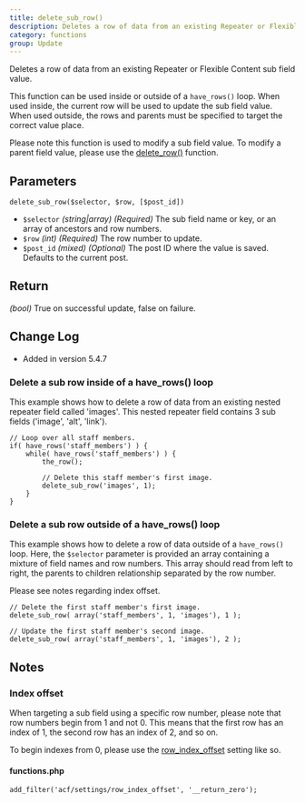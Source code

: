 ```yaml
---
title: delete_sub_row()
description: Deletes a row of data from an existing Repeater or Flexible Content sub field value.
category: functions
group: Update
---
```


Deletes a row of data from an existing Repeater or Flexible Content sub field value.

This function can be used inside or outside of a `have_rows()` loop. When used inside, the current row will be used to update the sub field value. When used outside, the rows and parents must be specified to target the correct value place.

Please note this function is used to modify a sub field value. To modify a parent field value, please use the [delete_row()](https://www.advancedcustomfields.com/resources/delete_row/) function.

## Parameters
```
delete_sub_row($selector, $row, [$post_id])
```
- `$selector`		*(string|array)*	*(Required)*	The sub field name or key, or an array of ancestors and row numbers.
- `$row`			*(int)*				*(Required)*	The row number to update.
- `$post_id`		*(mixed)*			*(Optional)*	The post ID where the value is saved. Defaults to the current post.

## Return
*(bool)* True on successful update, false on failure.

## Change Log
- Added in version 5.4.7

### Delete a sub row inside of a have_rows() loop
This example shows how to delete a row of data from an existing nested repeater field called 'images'. This nested repeater field contains 3 sub fields ('image', 'alt', 'link').
```
// Loop over all staff members.
if( have_rows('staff_members') ) {
	while( have_rows('staff_members') ) {
		the_row();
		
		// Delete this staff member's first image.
		delete_sub_row('images', 1);
	}
}
```

### Delete a sub row outside of a have_rows() loop
This example shows how to delete a row of data outside of a `have_rows()` loop. Here, the `$selector` parameter is provided an array containing a mixture of field names and row numbers. This array should read from left to right, the parents to children relationship separated by the row number.

Please see notes regarding index offset.
```
// Delete the first staff member's first image.
delete_sub_row( array('staff_members', 1, 'images'), 1 );

// Update the first staff member's second image.
delete_sub_row( array('staff_members', 1, 'images'), 2 );
```

## Notes

### Index offset
When targeting a sub field using a specific row number, please note that row numbers begin from 1 and not 0. This means that the first row has an index of 1, the second row has an index of 2, and so on.

To begin indexes from 0, please use the [row_index_offset](https://www.advancedcustomfields.com/resources/acf-settings/) setting like so.
#### functions.php
```
add_filter('acf/settings/row_index_offset', '__return_zero');
```
